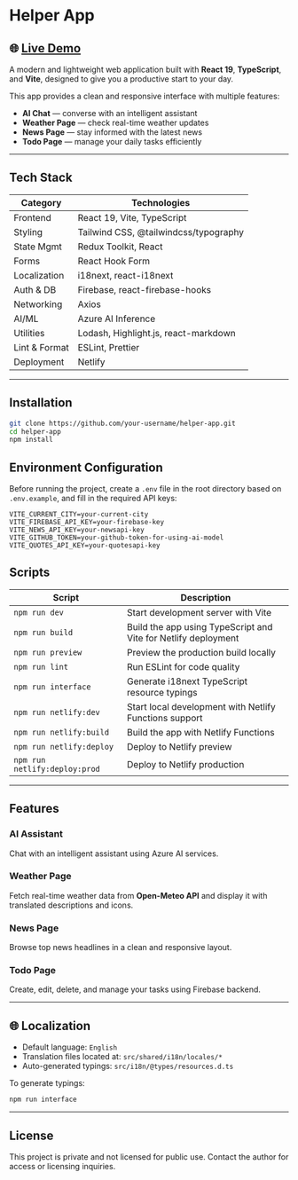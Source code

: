 # Helper App

## 🌐 [Live Demo](https://my-helper.netlify.app)

A modern and lightweight web application built with **React 19**, **TypeScript**, and **Vite**, designed to give you a productive start to your day.

This app provides a clean and responsive interface with multiple features:
- **AI Chat** — converse with an intelligent assistant
-  **Weather Page** — check real-time weather updates
- **News Page** — stay informed with the latest news
- **Todo Page** — manage your daily tasks efficiently

---

## Tech Stack

| Category      | Technologies                          |
|---------------|---------------------------------------|
| Frontend      | React 19, Vite, TypeScript            |
| Styling       | Tailwind CSS, @tailwindcss/typography |
| State Mgmt    | Redux Toolkit, React                  |
| Forms         | React Hook Form                       |
| Localization  | i18next, react-i18next                |
| Auth & DB     | Firebase, react-firebase-hooks        |
| Networking    | Axios                                 |
| AI/ML         | Azure AI Inference                    |
| Utilities     | Lodash, Highlight.js, react-markdown  |
| Lint & Format | ESLint, Prettier                      |
| Deployment    | Netlify                               |


---

## Installation

```bash
git clone https://github.com/your-username/helper-app.git
cd helper-app
npm install
```

## Environment Configuration

Before running the project, create a `.env` file in the root directory based on `.env.example`, and fill in the required API keys:

```env
VITE_CURRENT_CITY=your-current-city
VITE_FIREBASE_API_KEY=your-firebase-key
VITE_NEWS_API_KEY=your-newsapi-key
VITE_GITHUB_TOKEN=your-github-token-for-using-ai-model
VITE_QUOTES_API_KEY=your-quotesapi-key
```

## Scripts

| Script       | Description |
|--------------|-------------|
| `npm run dev`     | Start development server with Vite |
| `npm run build`   | Build the app using TypeScript and Vite for Netlify deployment |
| `npm run preview` | Preview the production build locally |
| `npm run lint`    | Run ESLint for code quality |
| `npm run interface` | Generate i18next TypeScript resource typings |
| `npm run netlify:dev` | Start local development with Netlify Functions support |
| `npm run netlify:build` | Build the app with Netlify Functions |
| `npm run netlify:deploy` | Deploy to Netlify preview |
| `npm run netlify:deploy:prod` | Deploy to Netlify production |

---

##  Features

### AI Assistant
Chat with an intelligent assistant using Azure AI services.

###  Weather Page
Fetch real-time weather data from **Open-Meteo API** and display it with translated descriptions and icons.

### News Page
Browse top news headlines in a clean and responsive layout.

### Todo Page
Create, edit, delete, and manage your tasks using Firebase backend.

---

## 🌐 Localization

- Default language: `English`
- Translation files located at: `src/shared/i18n/locales/*`
- Auto-generated typings: `src/i18n/@types/resources.d.ts`

To generate typings:

```bash
npm run interface
```
---


## License
This project is private and not licensed for public use.
Contact the author for access or licensing inquiries.